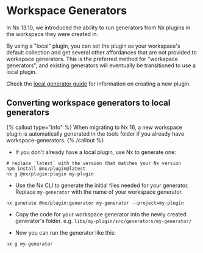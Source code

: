 # Workspace Generators

In Nx 13.10, we introduced the ability to run generators from Nx plugins in the workspace they were created in.

By using a "local" plugin, you can set the plugin as your workspace's default collection and get several other affordances that are not provided to workspace generators. This is the preferred method for "workspace generators", and existing generators will eventually be transitioned to use a local plugin.

Check the [local generator guide](/plugins/recipes/local-generators) for information on creating a new plugin.

## Converting workspace generators to local generators

{% callout type="info" %}
When migrating to Nx 16, a new workspace plugin is automatically generated in the tools folder if you already have workspace-generators.
{% /callout %}

- If you don't already have a local plugin, use Nx to generate one:

```shell
# replace `latest` with the version that matches your Nx version
npm install @nx/plugin@latest
nx g @nx/plugin:plugin my-plugin
```

- Use the Nx CLI to generate the initial files needed for your generator. Replace `my-generator` with the name of your workspace generator.

```shell
nx generate @nx/plugin:generator my-generator --project=my-plugin
```

- Copy the code for your workspace generator into the newly created generator's folder. e.g. `libs/my-plugin/src/generators/my-generator/`

- Now you can run the generator like this:

```shell
nx g my-generator
```
